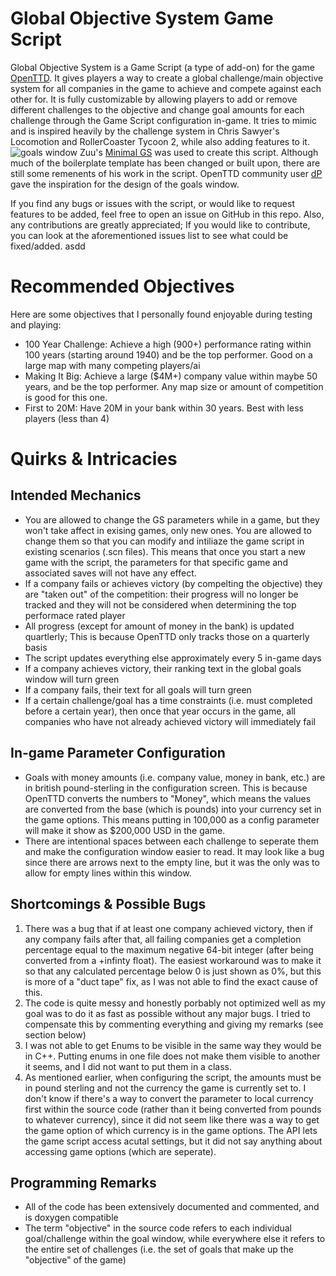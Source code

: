 # Global Objective System Game Script
Global Objective System is a Game Script (a type of add-on) for the game [OpenTTD](https://github.com/OpenTTD/OpenTTD "OpenTTD on GitHub"). It gives players a way to create a global challenge/main objective system for all companies in the game to achieve and compete against each other for. It is fully customizable by allowing players to add or remove different challenges to the objective and change goal amounts for each challenge through the Game Script configuration in-game. It tries to mimic and is inspired heavily by the challenge system in Chris Sawyer's Locomotion and RollerCoaster Tycoon 2, while also adding features to it.
![goals window](https://user-images.githubusercontent.com/1361714/192644791-af2955d1-4e32-4f70-828c-d65c3bd9906a.png)
Zuu's [Minimal GS](http://www.tt-forums.net/viewtopic.php?f=65&t=62163) was used to create this script. Although much of the boilerplate template has been changed or built upon, there are still some remenents of his work in the script. OpenTTD community user [dP](https://github.com/ldpl) gave the inspiration for the design of the goals window.

If you find any bugs or issues with the script, or would like to request features to be added, feel free to open an issue on GitHub in this repo. Also, any contributions are greatly appreciated; If you would like to contribute, you can look at the aforementioned issues list to see what could be fixed/added. asdd
# Recommended Objectives
Here are some objectives that I personally found enjoyable during testing and playing:
- 100 Year Challenge: Achieve a high (900+) performance rating within 100 years (starting around 1940) and be the top performer. Good on a large map with many competing players/ai
- Making It Big: Achieve a large ($4M+) company value within maybe 50 years, and be the top performer. Any map size or amount of competition is good for this one.
- First to 20M: Have 20M in your bank within 30 years. Best with less players (less than 4)

# Quirks & Intricacies
## Intended Mechanics
- You are allowed to change the GS parameters while in a game, but they won't take affect in exising games, only new ones. You are allowed to change them so that you can modify and intiliaze the game script in existing scenarios (.scn files). This means that once you start a new game with the script, the parameters for that specific game and associated saves will not have any effect.
- If a company fails or achieves victory (by compelting the objective) they are "taken out" of the competition: their progress will no longer be tracked and they will not be considered when determining the top performace rated player
- All progress (except for amount of money in the bank) is updated quartlerly; This is because OpenTTD only tracks those on a quarterly basis
- The script updates everything else approximately every 5 in-game days
- If a company achieves victory, their ranking text in the global goals window will turn green
- If a company fails, their text for all goals will turn green
- If a certain challenge/goal has a time constraints (i.e. must completed before a certain year), then once that year occurs in the game, all companies who have not already achieved victory will immediately fail
## In-game Parameter Configuration
- Goals with money amounts (i.e. company value, money in bank, etc.) are in british pound-sterling in the configuration screen. This is because OpenTTD converts the numbers to "Money", which means the values are converted from the base (which is pounds) into your currency set in the game options. This means putting in 100,000 as a config parameter will make it show as $200,000 USD in the game.
- There are intentional spaces between each challenge to seperate them and make the configuration window easier to read. It may look like a bug since there are arrows next to the empty line, but it was the only was to allow for empty lines within this window.
## Shortcomings & Possible Bugs
1. There was a bug that if at least one company achieved victory, then if any company fails after that, all failing companies get a completion percentage equal to the maximum negative 64-bit integer (after being converted from a +infinty float). The easiest workaround was to make it so that any calculated percentage below 0 is just shown as 0%, but this is more of a "duct tape" fix, as I was not able to find the exact cause of this.
2. The code is quite messy and honestly porbably not optimized well as my goal was to do it as fast as possible without any major bugs. I tried to compensate this by commenting everything and giving my remarks (see section below)
3. I was not able to get Enums to be visible in the same way they would be in C++. Putting enums in one file does not make them visible to another it seems, and I did not want to put them in a class.
4. As mentioned earlier, when configuring the script, the amounts must be in pound sterling and not the currency the game is currently set to. I don't know if there's a way to convert the parameter to local currency first within the source code (rather than it being converted from pounds to whatever currency), since it did not seem like there was a way to get the game option of which currency is in the game options. The API lets the game script access acutal settings, but it did not say anything about accessing game options (which are seperate).
## Programming Remarks
- All of the code has been extensively documented and commented, and is doxygen compatible
- The term "objective" in the source code refers to each individual goal/challenge within the goal window, while everywhere else it refers to the entire set of challenges (i.e. the set of goals that make up the "objective" of the game)
